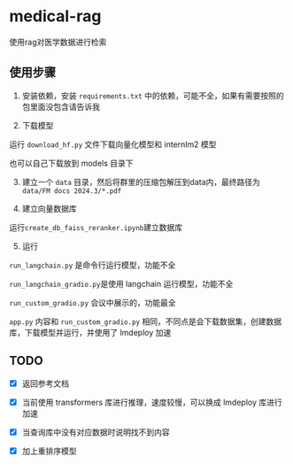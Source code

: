 # medical-rag

使用rag对医学数据进行检索

## 使用步骤

1. 安装依赖，安装 `requirements.txt` 中的依赖，可能不全，如果有需要按照的包里面没包含请告诉我

2. 下载模型

运行 `download_hf.py` 文件下载向量化模型和 internlm2 模型

也可以自己下载放到 models 目录下

3. 建立一个 `data` 目录，然后将群里的压缩包解压到data内，最终路径为 `data/FM docs 2024.3/*.pdf`

4. 建立向量数据库

运行`create_db_faiss_reranker.ipynb`建立数据库

5. 运行

`run_langchain.py` 是命令行运行模型，功能不全

`run_langchain_gradio.py`是使用 langchain 运行模型，功能不全

`run_custom_gradio.py` 会议中展示的，功能最全

`app.py` 内容和 `run_custom_gradio.py` 相同，不同点是会下载数据集，创建数据库，下载模型并运行，并使用了 lmdeploy 加速

## TODO

- [x] 返回参考文档
- [x] 当前使用 transformers 库进行推理，速度较慢，可以换成 lmdeploy 库进行加速
- [x] 当查询库中没有对应数据时说明找不到内容
- [x] 加上重排序模型




